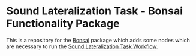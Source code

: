 # Sound Lateralization Task - Bonsai Functionality Package

This is a repository for the [Bonsai](https://bonsai-rx.org/) package which adds some nodes which are necessary to run the [Sound Lateralization Task Workflow](https://github.com/ZegCricket/Harp-Bonsai-Setups).
